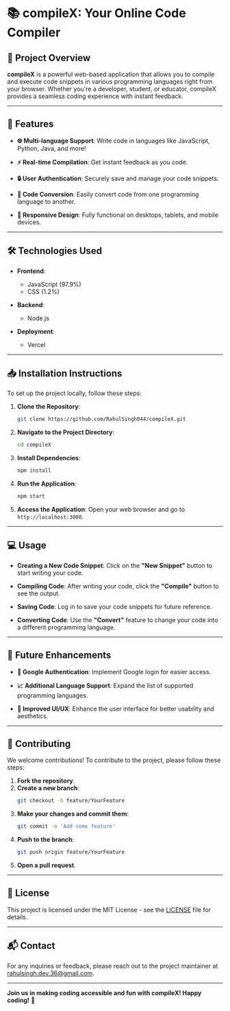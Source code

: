 # 📚 compileX: Your Online Code Compiler

## 🌟 Project Overview

**compileX** is a powerful web-based application that allows you to compile and execute code snippets in various programming languages right from your browser. Whether you're a developer, student, or educator, compileX provides a seamless coding experience with instant feedback.

---

## 🚀 Features

- **🌐 Multi-language Support**: Write code in languages like JavaScript, Python, Java, and more!
  
- **⚡ Real-time Compilation**: Get instant feedback as you code.

- **🔒 User Authentication**: Securely save and manage your code snippets.

- **🔄 Code Conversion**: Easily convert code from one programming language to another.

- **📱 Responsive Design**: Fully functional on desktops, tablets, and mobile devices.

---

## 🛠️ Technologies Used

- **Frontend**: 
  - JavaScript (97.9%)
  - CSS (1.2%)
  
- **Backend**: 
  - Node.js

- **Deployment**: 
  - Vercel

---

## 📥 Installation Instructions

To set up the project locally, follow these steps:

1. **Clone the Repository**:
   ```bash
   git clone https://github.com/RahulSingh044/compileX.git
   ```

2. **Navigate to the Project Directory**:
   ```bash
   cd compileX
   ```

3. **Install Dependencies**:
   ```bash
   npm install
   ```

4. **Run the Application**:
   ```bash
   npm start
   ```

5. **Access the Application**: Open your web browser and go to `http://localhost:3000`.

---

## 💻 Usage

- **Creating a New Code Snippet**: Click on the **"New Snippet"** button to start writing your code.
  
- **Compiling Code**: After writing your code, click the **"Compile"** button to see the output.

- **Saving Code**: Log in to save your code snippets for future reference.

- **Converting Code**: Use the **"Convert"** feature to change your code into a different programming language.

---

## 🔮 Future Enhancements

- **🔑 Google Authentication**: Implement Google login for easier access.

- **📈 Additional Language Support**: Expand the list of supported programming languages.

- **🎨 Improved UI/UX**: Enhance the user interface for better usability and aesthetics.

---

## 🤝 Contributing

We welcome contributions! To contribute to the project, please follow these steps:

1. **Fork the repository**.
2. **Create a new branch**:
   ```bash
   git checkout -b feature/YourFeature
   ```
3. **Make your changes and commit them**:
   ```bash
   git commit -m 'Add some feature'
   ```
4. **Push to the branch**:
   ```bash
   git push origin feature/YourFeature
   ```
5. **Open a pull request**.

---

## 📜 License

This project is licensed under the MIT License - see the [LICENSE](LICENSE) file for details.

---

## 📬 Contact

For any inquiries or feedback, please reach out to the project maintainer at [rahulsingh.dev.36@gmail.com](mailto:rahulsingh.dev.36@gmail.com).

---

**Join us in making coding accessible and fun with compileX! Happy coding!** 🎉